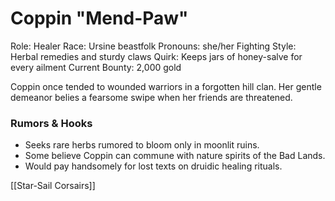 # Coppin "Mend-Paw"

Role: Healer
Race: Ursine beastfolk
Pronouns: she/her
Fighting Style: Herbal remedies and sturdy claws
Quirk: Keeps jars of honey-salve for every ailment
Current Bounty: 2,000 gold

Coppin once tended to wounded warriors in a forgotten hill clan. Her gentle demeanor belies a fearsome swipe when her friends are threatened.

### Rumors & Hooks
- Seeks rare herbs rumored to bloom only in moonlit ruins.
- Some believe Coppin can commune with nature spirits of the Bad Lands.
- Would pay handsomely for lost texts on druidic healing rituals.

[[Star-Sail Corsairs]]

